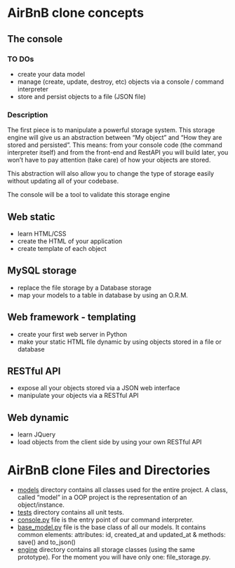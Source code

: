 # AirBnB clone concepts
## The console
### TO DOs
- create your data model
- manage (create, update, destroy, etc) objects via a console / command interpreter
- store and persist objects to a file (JSON file)
### Description
The first piece is to manipulate a powerful storage system. This storage engine will give us an abstraction between “My object” and “How they are stored and persisted”. This means: from your console code (the command interpreter itself) and from the front-end and RestAPI you will build later, you won’t have to pay attention (take care) of how your objects are stored.

This abstraction will also allow you to change the type of storage easily without updating all of your codebase.

The console will be a tool to validate this storage engine

## Web static
- learn HTML/CSS
- create the HTML of your application
- create template of each object

## MySQL storage
- replace the file storage by a Database storage
- map your models to a table in database by using an O.R.M.

## Web framework - templating
- create your first web server in Python
- make your static HTML file dynamic by using objects stored in a file or database

## RESTful API
- expose all your objects stored via a JSON web interface
- manipulate your objects via a RESTful API

## Web dynamic
- learn JQuery
- load objects from the client side by using your own RESTful API

# AirBnB clone Files and Directories
- [models](https://github.com/lynnagidza/AirBnB_clone/tree/main/models) directory contains all classes used for the entire project. A class, called “model” in a OOP project is the representation of an object/instance.
- [tests](https://github.com/lynnagidza/AirBnB_clone/tree/main/tests) directory contains all unit tests.
- [console.py]() file is the entry point of our command interpreter.
- [base_model.py](https://github.com/lynnagidza/AirBnB_clone/blob/main/models/base_model.py) file is the base class of all our models. It contains common elements: attributes: id, created_at and updated_at & methods: save() and to_json()
- [engine]() directory contains all storage classes (using the same prototype). For the moment you will have only one: file_storage.py.
